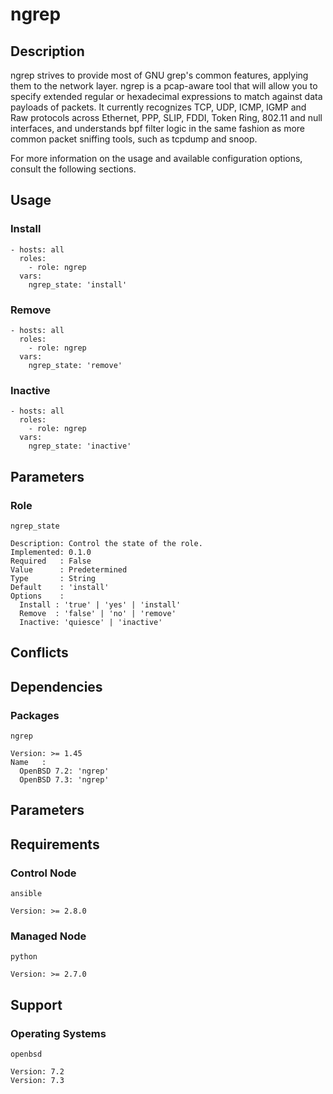 # ngrep

## Description

ngrep strives to provide most of GNU grep's common features, applying them to
the network layer. ngrep is a pcap-aware tool that will allow you to specify
extended regular or hexadecimal expressions to match against data payloads of
packets. It currently recognizes TCP, UDP, ICMP, IGMP and Raw protocols across
Ethernet, PPP, SLIP, FDDI, Token Ring, 802.11 and null interfaces, and
understands bpf filter logic in the same fashion as more common packet sniffing
tools, such as tcpdump and snoop.

For more information on the usage and available configuration options,
consult the following sections.

## Usage

### Install

```
- hosts: all
  roles:
    - role: ngrep
  vars:
    ngrep_state: 'install'
```

### Remove

```
- hosts: all
  roles:
    - role: ngrep
  vars:
    ngrep_state: 'remove'
```

### Inactive

```
- hosts: all
  roles:
    - role: ngrep
  vars:
    ngrep_state: 'inactive'
```

## Parameters

### Role

`ngrep_state`

    Description: Control the state of the role.
    Implemented: 0.1.0
    Required   : False
    Value      : Predetermined
    Type       : String
    Default    : 'install'
    Options    :
      Install : 'true' | 'yes' | 'install'
      Remove  : 'false' | 'no' | 'remove'
      Inactive: 'quiesce' | 'inactive'

## Conflicts

## Dependencies

### Packages

`ngrep`

    Version: >= 1.45
    Name   :
      OpenBSD 7.2: 'ngrep'
      OpenBSD 7.3: 'ngrep'

## Parameters

## Requirements

### Control Node

`ansible`

    Version: >= 2.8.0

### Managed Node

`python`

    Version: >= 2.7.0

## Support

### Operating Systems

`openbsd`

    Version: 7.2
    Version: 7.3
